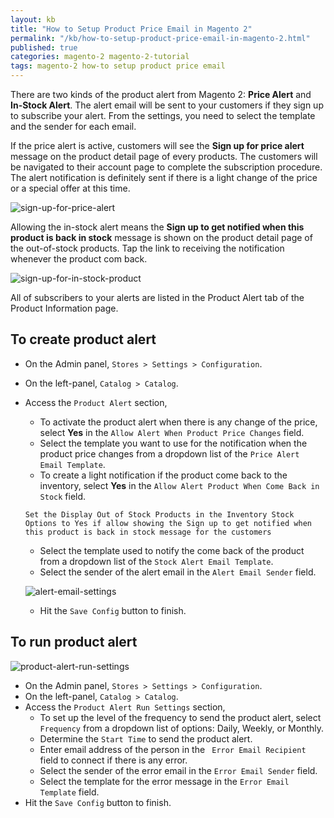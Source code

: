 ```yaml
---
layout: kb
title: "How to Setup Product Price Email in Magento 2"
permalink: "/kb/how-to-setup-product-price-email-in-magento-2.html"
published: true
categories: magento-2 magento-2-tutorial
tags: magento-2 how-to setup product price email
---
```


There are two kinds of the product alert from Magento 2: **Price Alert** and **In-Stock Alert**. The alert email will be sent to your customers if they sign up to subscribe your alert. From the settings, you need to select the template and the sender for each email. 

If the price alert is active, customers will see the **Sign up for price alert** message on the product detail page of every products. The customers will be navigated to their account page to complete the subscription procedure. The alert notification is definitely sent if there is a light change of the price or a special offer at this time.

![sign-up-for-price-alert](https://lh5.googleusercontent.com/yilGF4RxfkE_zXJ_8R1BKZbbPAKuu_pzQ5ELAJZRMx6PyJe3oi6kASWUGcooho7kSQuuyrZT7-laKhTC_3qDNtSzLo7TaLdhJUop6pCmhmJtuVvd3lqhuRnf26N3RD-kVT8MqKTU)

Allowing the in-stock alert means the **Sign up to get notified when this product is back in stock** message is shown on the product detail page of the out-of-stock products. Tap the link to receiving the notification whenever the product com back. 

![sign-up-for-in-stock-product](https://lh4.googleusercontent.com/nsvzc91j0hvbJ-AMtg0rXrXgtBQJ5i9HHsJx1i8nHNhR-igWENj56Y7anPFBBt_uyQIbG0CoscbG_GJP4I72DH9lep9DDxXn8zL4c_yzA8rZdbkuMLsIsBYKcdVIwU9bXpqexDWE)

All of subscribers to your alerts are listed in the Product Alert tab of the Product Information page.

## To create product alert

* On the Admin panel, `Stores > Settings > Configuration`.
* On the left-panel, `Catalog > Catalog`.
* Access the `Product Alert` section,
  * To activate the product alert when there is any change of the price, select **Yes** in the `Allow Alert When Product Price Changes` field.
  * Select the template you want to use for the notification when the product price changes from a dropdown list of the `Price Alert Email Template`.
  * To create a light notification if the product come back to the inventory, select **Yes** in the `Allow Alert Product When Come Back in Stock` field.
  
  ~~~
  Set the Display Out of Stock Products in the Inventory Stock Options to Yes if allow showing the Sign up to get notified when this product is back in stock message for the customers
  ~~~
 
  * Select the template used to notify the come back of the product from a dropdown list of the `Stock Alert Email Template`.
  * Select the sender of the alert email in the `Alert Email Sender` field.
  
  ![alert-email-settings](https://lh6.googleusercontent.com/gwmwJFWnVmL3yHeVunDe_zFcHj9-MBgu_o2_I2VfBfvqxLpCephTcMBxX_BOq1FwN8H2MsQUreADEbhnICoiA7JQJCm_SJ_AdUnn5SjeUM7ygSwC9fLkpCG9-DGUOoAMsGv3TYXs)
  
  * Hit the `Save Config` button to finish.
  
## To run product alert

![product-alert-run-settings](https://lh4.googleusercontent.com/i2D6MSK45jX_oYPuk8Tu6TWVjtHrU4VRV-Z51MDweG6dWNnz5kPHzHK07taBcExKUJ_ewFXpEExQTJcOZgChD55H8sJ-xloq8zeCkC24C5fS64cy1iHMiugcG4S6_jLWGrX-anAS)

* On the Admin panel, `Stores > Settings > Configuration`.
* On the left-panel, `Catalog > Catalog`.
* Access the `Product Alert Run Settings` section,
  * To set up the level of the frequency to send the product alert, select `Frequency` from a dropdown list of options: Daily, Weekly, or Monthly.
  * Determine the `Start Time` to send the product alert.
  * Enter email address of the person in the ` Error Email Recipient` field to connect if there is any error.
  * Select the sender of the error email in the `Error Email Sender` field.
  * Select the template for the error message in the `Error Email Template` field.
* Hit the `Save Config` button to finish.
